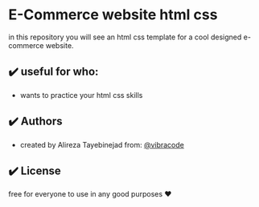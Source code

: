 # E-Commerce website html css

in this repository you will see an html css template for a cool designed e-commerce website.

## :heavy_check_mark: useful for who:

- wants to practice your html css skills

## :heavy_check_mark: Authors

- created by Alireza Tayebinejad from: [@vibracode](https://www.github.com/octokatherine)

## :heavy_check_mark: License

free for everyone to use in any good purposes :heart:
